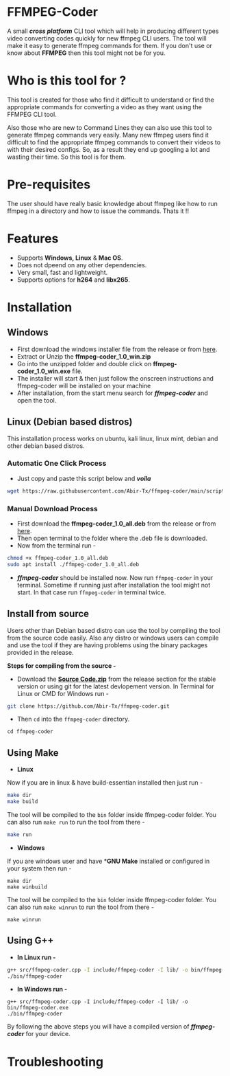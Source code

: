 # FFMPEG-Coder
A small ***cross platform*** CLI tool which will help in producing different types video converting codes quickly for new ffmpeg CLI users. The tool will make it easy to generate ffmpeg commands for them. If you don't use or know about **FFMPEG** then this tool might not be for you.

# Who is this tool for ?
This tool is created for those who find it difficult to understand or find the appropriate commands for converting a video as they want using the FFMPEG CLI tool.

Also those who are new to Command Lines they can also use this tool to generate ffmpeg commands very easily. Many new ffmpeg users find it difficult to find the appropriate ffmpeg commands to convert their videos to with their desired configs. So, as a result they end up googling a lot and wasting their time. So this tool is for them.

# Pre-requisites
The user should have really basic knowledge about ffmpeg like how to run ffmpeg in a directory and how to issue the commands. Thats it !!

# Features

- Supports **Windows, Linux** & **Mac OS**.
- Does not dpeend on any other dependencies.
- Very small, fast and lightweight.
- Supports options for **h264** and **libx265**.

# Installation
## Windows
- First download the windows installer file from the release or from [here](https://github.com/Abir-Tx/ffmpeg-coder/releases/download/v1.0/ffmpeg-coder_1.0_win.zip).
- Extract or Unzip the **ffmpeg-coder_1.0_win.zip**
- Go into the unzipped folder and double click on **ffmpeg-coder_1.0_win.exe** file.
- The installer will start & then just follow the onscreen instructions and ffmpeg-coder will be installed on your machine
- After installation, from the start menu search for ***ffmpeg-coder*** and open the tool.

## Linux (Debian based distros)
This installation process works on ubuntu, kali linux, linux mint, debian and other debian based distros.

### Automatic One Click Process

- Just copy and paste this script below and ***voila***
```bash
wget https://raw.githubusercontent.com/Abir-Tx/ffmpeg-coder/main/scripts/debian_install.sh && chmod +x debian_install.sh &&./debian_install.sh
```
### Manual Download Process
- First download the **ffmpeg-coder_1.0_all.deb** from the release or from [here](https://github.com/Abir-Tx/ffmpeg-coder/releases/download/v1.0/ffmpeg-coder_1.0_all.deb).
- Then open terminal to the folder where the .deb file is downloaded.
- Now from the terminal run - 
```bash
chmod +x ffmpeg-coder_1.0_all.deb
sudo apt install ./ffmpeg-coder_1.0_all.deb
```
- ***ffmpeg-coder*** should be installed now. Now run ```ffmpeg-coder``` in your terminal. Sometime if running just after installation the tool might not start. In that case run ```ffmpeg-coder``` in terminal twice.

## Install from source
Users other than Debian based distro can use the tool by compiling the tool from the source code easily. Also any distro or windows users can compile and use the tool if they are having problems using the binary packages provided in the release.


**Steps for compiling from the source -**

- Download the [**Source Code.zip**](https://github.com/Abir-Tx/ffmpeg-coder/archive/v1.0.zip) from the release section for the stable version or using git for the latest devlopement version. In Terminal for Linux or CMD for Windows run - 
```bash
git clone https://github.com/Abir-Tx/ffmpeg-coder.git
```
- Then ```cd``` into the ```ffmpeg-coder``` directory. 
```bahs
cd ffmpeg-coder
```
## Using Make
- **Linux**

Now if you are in linux & have build-essentian installed then just run - 
```bash
make dir
make build
```
The tool will be compiled to the ```bin``` folder inside ffmpeg-coder folder. You can also run ```make run``` to run the tool from there - 
```bash
make run
```


- **Windows**

If you are windows user and have ***GNU Make** installed or configured in your system then run -
```batch
make dir
make winbuild
```
The tool will be compiled to the ```bin``` folder inside ffmpeg-coder folder. You can also run ```make winrun``` to run the tool from there - 
```batch
make winrun
```
## Using G++

- **In Linux run -**
```bash
g++ src/ffmpeg-coder.cpp -I include/ffmpeg-coder -I lib/ -o bin/ffmpeg-coder
./bin/ffmpeg-coder
```
- **In Windows run -**
```batch
g++ src/ffmpeg-coder.cpp -I include/ffmpeg-coder -I lib/ -o bin/ffmpeg-coder.exe
./bin/ffmpeg-coder
```

By following the above steps you will have a compiled version of ***ffmpeg-coder*** for your device.

# Troubleshooting




